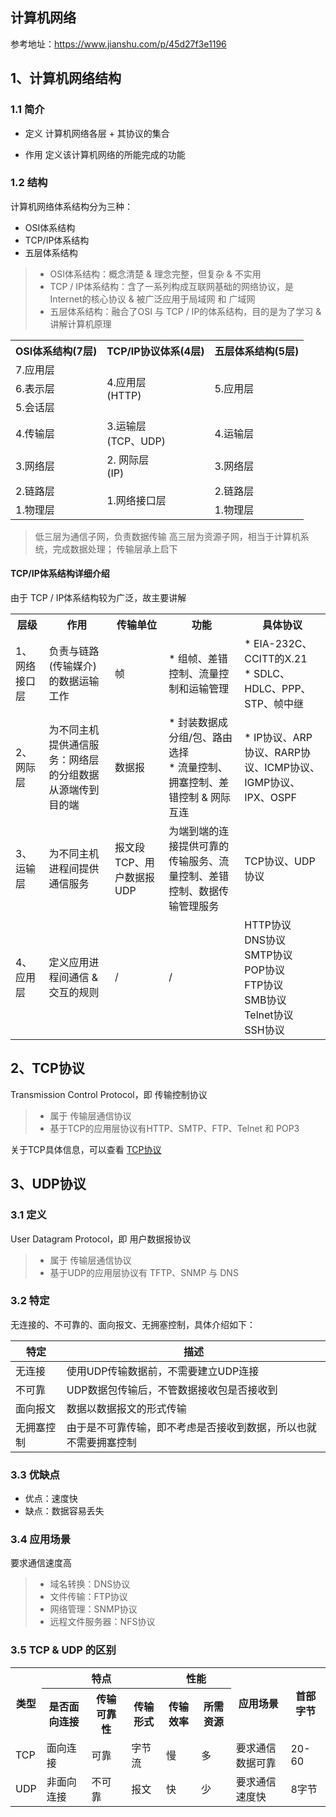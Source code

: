 ## 计算机网络


参考地址：https://www.jianshu.com/p/45d27f3e1196




## 1、计算机网络结构

### 1.1 简介

* 定义
  计算机网络各层 + 其协议的集合

* 作用
  定义该计算机网络的所能完成的功能

### 1.2 结构

计算机网络体系结构分为三种：
* OSI体系结构
* TCP/IP体系结构
* 五层体系结构

> * OSI体系结构：概念清楚 & 理念完整，但复杂 & 不实用 
> * TCP / IP体系结构：含了一系列构成互联网基础的网络协议，是Internet的核心协议 & 被广泛应用于局域网 和 广域网 
> * 五层体系结构：融合了OSI 与 TCP / IP的体系结构，目的是为了学习 & 讲解计算机原理 


<table>
  <tr>
    <th>OSI体系结构(7层)</th>
    <th>TCP/IP协议体系(4层)</th>
    <th>五层体系结构(5层)</th>
  </tr>
  <tr>
    <td>7.应用层</td>
    <td rowspan="3">4.应用层<br/>(HTTP)</td>
    <td rowspan="3">5.应用层</td>
  </tr>
  <tr>
    <td>6.表示层</td>
  </tr>
  <tr>
    <td>5.会话层</td>
  </tr>
  <tr>
    <td>4.传输层</td>
    <td>3.运输层<br/>(TCP、UDP)</td>
    <td>4.运输层</td>
  </tr>
  <tr>
    <td>3.网络层</td>
    <td>2. 网际层<br/>(IP)</td>
    <td>3.网络层</td>
  </tr>
  <tr>
    <td>2.链路层</td>
    <td rowspan="2">1.网络接口层</td>
    <td>2.链路层</td>
  </tr>
  <tr>
    <td>1.物理层</td>
    <td>1.物理层</td>
  </tr>
</table>



> 低三层为通信子网，负责数据传输 
> 高三层为资源子网，相当于计算机系统，完成数据处理； 
> 传输层承上启下 




#### TCP/IP体系结构详细介绍

由于 TCP / IP体系结构较为广泛，故主要讲解

<table>
  <tr>
    <th>层级</th>
    <th>作用</th>
    <th>传输单位</th>
    <th>功能</th>
    <th>具体协议</th>
  </tr>
  <tr>
    <td>1、网络接口层</td>
    <td>负责与链路(传输媒介)的数据运输工作</td>
    <td>帧</td>
    <td>* 组帧、差错控制、流量控制和运输管理</td>
    <td>* EIA-232C、CCITT的X.21<br/>
      * SDLC、HDLC、PPP、STP、帧中继
    </td>
  </tr>
  
  <tr>
    <td>2、网际层</td>
    <td>为不同主机提供通信服务：网络层的分组数据从源端传到目的端</td>
    <td>数据报</td>
    <td>* 封装数据成分组/包、路由选择
      <br/>* 流量控制、拥塞控制、差错控制 & 网际互连
    </td>
    <td>* IP协议、ARP协议、RARP协议、ICMP协议、IGMP协议、IPX、OSPF</td>
  </tr>
  
  <tr>
    <td>3、运输层</td>
    <td>为不同主机进程间提供通信服务</td>
    <td>报文段TCP、用户数据报UDP</td>
    <td>为端到端的连接提供可靠的传输服务、流量控制、差错控制、数据传输管理服务</td>
    <td>TCP协议、UDP协议</td>
  </tr>
  
  <tr>
    <td>4、应用层</td>
    <td>定义应用进程间通信  & 交互的规则</td>
    <td>/</td>
    <td>/</td>
    <td>
      HTTP协议
      <br/>
      DNS协议
      <br/>
      SMTP协议
      <br/>
      POP协议
      <br/>
      FTP协议
      <br/>
      SMB协议
      <br/>
      Telnet协议
      <br/>
      SSH协议
    </td>
  </tr>
  
</table>


## 2、TCP协议
Transmission Control Protocol，即 传输控制协议
> * 属于 传输层通信协议
> * 基于TCP的应用层协议有HTTP、SMTP、FTP、Telnet 和 POP3

关于TCP具体信息，可以查看 [TCP协议](tcp.md)


## 3、UDP协议

### 3.1 定义
User Datagram Protocol，即 用户数据报协议

> * 属于 传输层通信协议
> * 基于UDP的应用层协议有 TFTP、SNMP 与 DNS

### 3.2 特定
无连接的、不可靠的、面向报文、无拥塞控制，具体介绍如下：

|   特定     |        描述         |
| ----- | -----|
| 无连接 | 使用UDP传输数据前，不需要建立UDP连接 |
| 不可靠 | UDP数据包传输后，不管数据接收包是否接收到 |
| 面向报文 | 数据以数据报文的形式传输 |
| 无拥塞控制 | 由于是不可靠传输，即不考虑是否接收到数据，所以也就不需要拥塞控制|

### 3.3 优缺点

* 优点：速度快
* 缺点：数据容易丢失

### 3.4 应用场景
要求通信速度高
> * 域名转换：DNS协议
> * 文件传输：FTP协议
> * 网络管理：SNMP协议
> * 远程文件服务器：NFS协议



### 3.5 TCP & UDP 的区别

<table>
  <tr>
    <th rowspan="2">类型</th>
    <th colspan="3">特点</th>
    <th colspan="2">性能</th>
    <th rowspan="2">应用场景</th>
    <th rowspan="2">首部字节</th>
  </tr>
  <tr>
    <th>是否面向连接</th>
    <th>传输可靠性</th>
    <th>传输形式</th>
    <th>传输效率</th>
    <th>所需资源</th>
  </tr>
  <tr>
    <td>TCP</td>
    <td>面向连接</td>
    <td>可靠</td>
    <td>字节流</td>
    <td>慢</td>
    <td>多</td>
    <td>要求通信数据可靠</td>
    <td>20-60</td>
  </tr>
  <tr>
    <td>UDP</td>
    <td>非面向连接</td>
    <td>不可靠</td>
    <td>报文</td>
    <td>快</td>
    <td>少</td>
    <td>要求通信速度快</td>
    <td>8字节</td>
  </tr>
</table>

